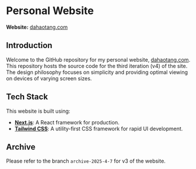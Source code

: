 # Personal Website

**Website:** [dahaotang.com](https://dahaotang.com)

## Introduction

Welcome to the GitHub repository for my personal website, [dahaotang.com](https://dahaotang.com). This repository hosts the source code for the third iteration (v4) of the site. The design philosophy focuses on simplicity and providing optimal viewing on devices of varying screen sizes.

## Tech Stack

This website is built using:

- **[Next.js](https://nextjs.org/)**: A React framework for production.
- **[Tailwind CSS](https://tailwindcss.com/)**: A utility-first CSS framework for rapid UI development.

## Archive

Please refer to the branch `archive-2025-4-7` for v3 of the website.
